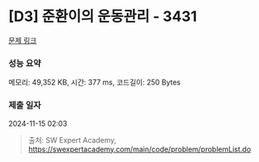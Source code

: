 # [D3] 준환이의 운동관리 - 3431 

[문제 링크](https://swexpertacademy.com/main/code/problem/problemDetail.do?contestProbId=AWE_ZXcqAAMDFAV2) 

### 성능 요약

메모리: 49,352 KB, 시간: 377 ms, 코드길이: 250 Bytes

### 제출 일자

2024-11-15 02:03



> 출처: SW Expert Academy, https://swexpertacademy.com/main/code/problem/problemList.do